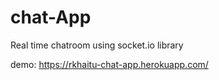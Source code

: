 # chat-App
Real time chatroom using socket.io library

demo: https://rkhaitu-chat-app.herokuapp.com/
